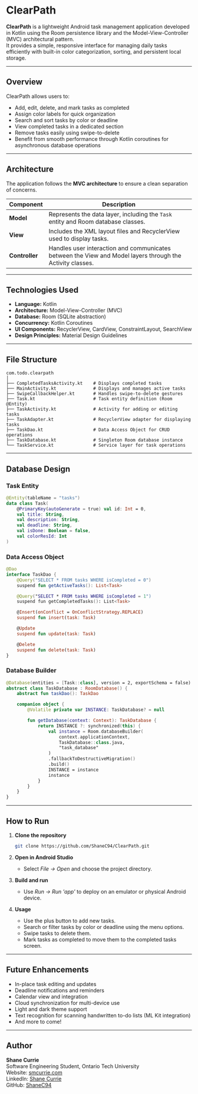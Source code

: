 # ClearPath

**ClearPath** is a lightweight Android task management application developed in Kotlin using the Room persistence library and the Model-View-Controller (MVC) architectural pattern.  
It provides a simple, responsive interface for managing daily tasks efficiently with built-in color categorization, sorting, and persistent local storage.

---

## Overview

ClearPath allows users to:
- Add, edit, delete, and mark tasks as completed  
- Assign color labels for quick organization  
- Search and sort tasks by color or deadline  
- View completed tasks in a dedicated section  
- Remove tasks easily using swipe-to-delete  
- Benefit from smooth performance through Kotlin coroutines for asynchronous database operations  

---

## Architecture

The application follows the **MVC architecture** to ensure a clean separation of concerns.

| Component | Description |
|------------|--------------|
| **Model** | Represents the data layer, including the `Task` entity and Room database classes. |
| **View** | Includes the XML layout files and RecyclerView used to display tasks. |
| **Controller** | Handles user interaction and communicates between the View and Model layers through the Activity classes. |

---

## Technologies Used

- **Language:** Kotlin  
- **Architecture:** Model-View-Controller (MVC)  
- **Database:** Room (SQLite abstraction)  
- **Concurrency:** Kotlin Coroutines  
- **UI Components:** RecyclerView, CardView, ConstraintLayout, SearchView  
- **Design Principles:** Material Design Guidelines  

---

## File Structure

```
com.todo.clearpath
│
├── CompletedTasksActivity.kt    # Displays completed tasks
├── MainActivity.kt              # Displays and manages active tasks
├── SwipeCallbackHelper.kt       # Handles swipe-to-delete gestures
├── Task.kt                      # Task entity definition (Room @Entity)
├── TaskActivity.kt              # Activity for adding or editing tasks
├── TaskAdapter.kt               # RecyclerView adapter for displaying tasks
├── TaskDao.kt                   # Data Access Object for CRUD operations
├── TaskDatabase.kt              # Singleton Room database instance
└── TaskService.kt               # Service layer for task operations
```

---

## Database Design

### Task Entity
```kotlin
@Entity(tableName = "tasks")
data class Task(
    @PrimaryKey(autoGenerate = true) val id: Int = 0,
    val title: String,
    val description: String,
    val deadline: String,
    val isDone: Boolean = false,
    val colorResId: Int
)
```

### Data Access Object
```kotlin
@Dao
interface TaskDao {
    @Query("SELECT * FROM tasks WHERE isCompleted = 0")
    suspend fun getActiveTasks(): List<Task>

    @Query("SELECT * FROM tasks WHERE isCompleted = 1")
    suspend fun getCompletedTasks(): List<Task>

    @Insert(onConflict = OnConflictStrategy.REPLACE)
    suspend fun insert(task: Task)

    @Update
    suspend fun update(task: Task)

    @Delete
    suspend fun delete(task: Task)
}
```

### Database Builder
```kotlin
@Database(entities = [Task::class], version = 2, exportSchema = false)
abstract class TaskDatabase : RoomDatabase() {
    abstract fun taskDao(): TaskDao

    companion object {
        @Volatile private var INSTANCE: TaskDatabase? = null

        fun getDatabase(context: Context): TaskDatabase {
            return INSTANCE ?: synchronized(this) {
                val instance = Room.databaseBuilder(
                    context.applicationContext,
                    TaskDatabase::class.java,
                    "task_database"
                )
                .fallbackToDestructiveMigration()
                .build()
                INSTANCE = instance
                instance
            }
        }
    }
}
```

---

## How to Run

1. **Clone the repository**
   ```bash
   git clone https://github.com/ShaneC94/ClearPath.git
   ```

2. **Open in Android Studio**
   - Select *File → Open* and choose the project directory.

3. **Build and run**
   - Use *Run → Run 'app'* to deploy on an emulator or physical Android device.

4. **Usage**
   - Use the plus button to add new tasks.
   - Search or filter tasks by color or deadline using the menu options.
   - Swipe tasks to delete them.
   - Mark tasks as completed to move them to the completed tasks screen.

---

## Future Enhancements

- In-place task editing and updates  
- Deadline notifications and reminders  
- Calendar view and integration  
- Cloud synchronization for multi-device use  
- Light and dark theme support  
- Text recognition for scanning handwritten to-do lists (ML Kit integration)  
- And more to come!

---

## Author

**Shane Currie**  
Software Engineering Student, Ontario Tech University  
Website: [smcurrie.com](https://smcurrie.com)  
LinkedIn: [Shane Currie](https://www.linkedin.com/in/shane-currie-24bb09293/)  
GitHub: [ShaneC94](https://github.com/ShaneC94)
